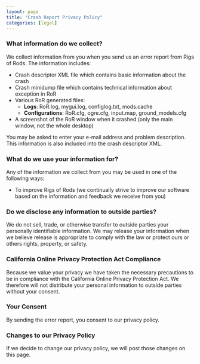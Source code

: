 ```yaml
---
layout: page
title: "Crash Report Privacy Policy"
categories: [legal]
---
```


### What information do we collect?
We collect information from you when you send us an error report from Rigs of Rods. The information includes:

* Crash descriptor XML file which contains basic information about the crash
* Crash minidump file which contains technical information about exception in RoR
* Various RoR generated files:
    * **Logs**: RoR.log, mygui.log, configlog.txt, mods.cache
    * **Configurations**: RoR.cfg, ogre.cfg, input.map, ground_models.cfg
* A screenshot of the RoR window when it crashed (only the main window, not the whole desktop)

You may be asked to enter your e-mail address and problem description. This information is also included into the crash descriptor XML.

### What do we use your information for?
Any of the information we collect from you may be used in one of the following ways:

* To improve Rigs of Rods (we continually strive to improve our software based on the information and feedback we receive from you)

### Do we disclose any information to outside parties?
We do not sell, trade, or otherwise transfer to outside parties your personally identifiable information. We may release your information when we believe release is appropriate to comply with the law or protect ours or others rights, property, or safety.

### California Online Privacy Protection Act Compliance
Because we value your privacy we have taken the necessary precautions to be in compliance with the California Online Privacy Protection Act. We therefore will not distribute your personal information to outside parties without your consent.

### Your Consent
By sending the error report, you consent to our privacy policy.

### Changes to our Privacy Policy
If we decide to change our privacy policy, we will post those changes on this page.
